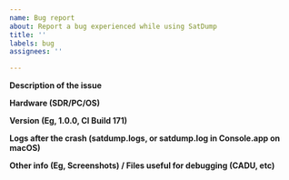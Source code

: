 ```yaml
---
name: Bug report
about: Report a bug experienced while using SatDump
title: ''
labels: bug
assignees: ''

---
```


**Description of the issue**

**Hardware (SDR/PC/OS)**

**Version (Eg, 1.0.0, CI Build 171)**

**Logs after the crash (satdump.logs, or satdump.log in Console.app on macOS)**

**Other info (Eg, Screenshots) / Files useful for debugging (CADU, etc)**
